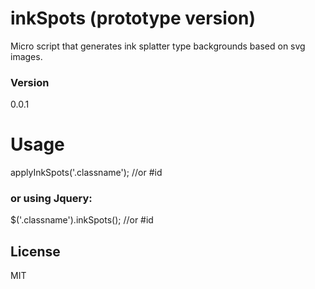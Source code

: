 # inkSpots  (prototype version)

Micro script that generates ink splatter type backgrounds based on svg images. 

### Version
0.0.1

# Usage

applyInkSpots('.classname'); //or #id
### or using Jquery:
$('.classname').inkSpots(); //or #id
	
License
----
MIT